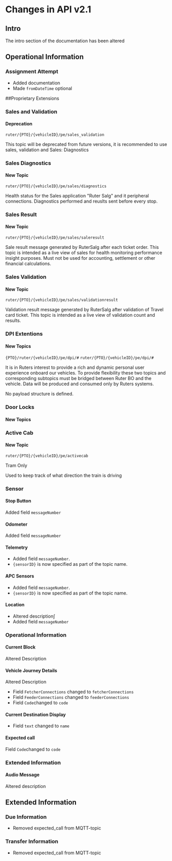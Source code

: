 # Changes in API v2.1
## Intro
The intro section of the documentation has been altered
## Operational Information
### Assignment Attempt
- Added documentation
- Made `fromDateTime` optional

##Proprietary Extensions
### Sales and Validation
#### Deprecation
`ruter/{PTO}/{vehicleID}/pe/sales_validation`

This topic will be deprecated from future versions, it is recommended to use sales, validation and Sales: Diagnostics

### Sales Diagnostics
#### New Topic
`ruter/{PTO}/{vehicleID}/pe/sales/diagnostics`

Health status for the Sales application "Ruter Salg" and it peripheral connections. Diagnostics performed and reuslts sent before every stop.
### Sales Result
#### New Topic
`ruter/{PTO}/{vehicleID}/pe/sales/saleresult`

Sale result message generated by RuterSalg after each ticket order. This topic is intended as a live view of sales for health monitoring performance insight purposes. Must not be used for accounting, settlement or other financial calculations.
### Sales Validation
#### New Topic
`ruter/{PTO}/{vehicleID}/pe/sales/validationresult`

Validation result message generated by RuterSalg after validation of Travel card ticket. This topic is intended as a live view of validation count and results.

### DPI Extentions
#### New Topics
`{PTO}/ruter/{vehicleID}/pe/dpi/#`
`ruter/{PTO}/{vehicleID}/pe/dpi/#`

It is in Ruters interest to provide a rich and dynamic personal user experience onboard our vehicles. To provide flexibility these two topics and corresponding subtopics must be bridged between Ruter BO and the vehicle. Data will be produced and consumed only by Ruters systems.

No payload structure is defined.

### Door Locks
#### New Topics

### Active Cab
#### New Topic
`ruter/{PTO}/{vehicleID}/pe/activecab`

Tram Only

Used to keep track of what direction the train is driving


### Sensor

#### Stop Button

Added field `messageNumber`

#### Odometer

Added field `messageNumber`

#### Telemetry

- Added field `messageNumber`.
- `{sensorID}` is now specified as part of the topic name.

#### APC Sensors

- Added field `messageNumber`.
- `{sensorID}` is now specified as part of the topic name.


#### Location
- Altered description∫
- Added field `messageNumber`

### Operational Information
#### Current Block
Altered Description
#### Vehicle Journey Details
Altered Description
- Field `FetcherConnections` changed to `fetcherConnections`
- Field `FeederConnections` changed to `feederConnections`
- Field `Code`changed to `code`
#### Current Destination Display
- Field `text` changed to `name`

#### Expected call
Field `Code`changed to `code`
### Extended Information
#### Audio Message
Altered description

## Extended Information
### Due Information
- Removed expected_call from MQTT-topic
### Transfer Information
- Removed expected_call from MQTT-topic
